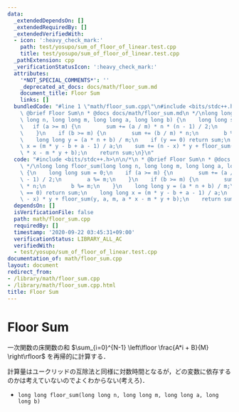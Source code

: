 ```yaml
---
data:
  _extendedDependsOn: []
  _extendedRequiredBy: []
  _extendedVerifiedWith:
  - icon: ':heavy_check_mark:'
    path: test/yosupo/sum_of_floor_of_linear.test.cpp
    title: test/yosupo/sum_of_floor_of_linear.test.cpp
  _pathExtension: cpp
  _verificationStatusIcon: ':heavy_check_mark:'
  attributes:
    '*NOT_SPECIAL_COMMENTS*': ''
    _deprecated_at_docs: docs/math/floor_sum.md
    document_title: Floor Sum
    links: []
  bundledCode: "#line 1 \"math/floor_sum.cpp\"\n#include <bits/stdc++.h>\n\n/*\n *\
    \ @brief Floor Sum\n * @docs docs/math/floor_sum.md\n */\nlong long floor_sum(long\
    \ long n, long long m, long long a, long long b) {\n    long long sum = 0;\n \
    \   if (a >= m) {\n        sum += (a / m) * n * (n - 1) / 2;\n        a %= m;\n\
    \    }\n    if (b >= m) {\n        sum += (b / m) * n;\n        b %= m;\n    }\n\
    \    long long y = (a * n + b) / m;\n    if (y == 0) return sum;\n    long long\
    \ x = (m * y - b + a - 1) / a;\n    sum += (n - x) * y + floor_sum(y, a, m, a\
    \ * x - m * y + b);\n    return sum;\n}\n"
  code: "#include <bits/stdc++.h>\n\n/*\n * @brief Floor Sum\n * @docs docs/math/floor_sum.md\n\
    \ */\nlong long floor_sum(long long n, long long m, long long a, long long b)\
    \ {\n    long long sum = 0;\n    if (a >= m) {\n        sum += (a / m) * n * (n\
    \ - 1) / 2;\n        a %= m;\n    }\n    if (b >= m) {\n        sum += (b / m)\
    \ * n;\n        b %= m;\n    }\n    long long y = (a * n + b) / m;\n    if (y\
    \ == 0) return sum;\n    long long x = (m * y - b + a - 1) / a;\n    sum += (n\
    \ - x) * y + floor_sum(y, a, m, a * x - m * y + b);\n    return sum;\n}"
  dependsOn: []
  isVerificationFile: false
  path: math/floor_sum.cpp
  requiredBy: []
  timestamp: '2020-09-22 03:45:31+09:00'
  verificationStatus: LIBRARY_ALL_AC
  verifiedWith:
  - test/yosupo/sum_of_floor_of_linear.test.cpp
documentation_of: math/floor_sum.cpp
layout: document
redirect_from:
- /library/math/floor_sum.cpp
- /library/math/floor_sum.cpp.html
title: Floor Sum
---
```

# Floor Sum

一次関数の床関数の和 $\sum_{i=0}^{N-1} \left\lfloor \frac{A*i + B}{M} \right\rfloor$ を再帰的に計算する．

計算量はユークリッドの互除法と同様に対数時間となるが，どの変数に依存するのかは考えていないのでよくわからない(考えろ)．

- `long long floor_sum(long long n, long long m, long long a, long long b)`